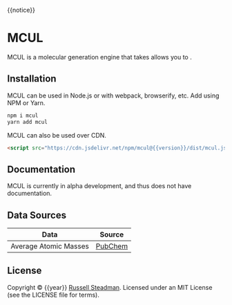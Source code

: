 {{notice}}

# MCUL

MCUL is a molecular generation engine that takes allows you to .

## Installation

MCUL can be used in Node.js or with webpack, browserify, etc. Add using NPM or Yarn.
```sh
npm i mcul
yarn add mcul
```

MCUL can also be used over CDN.
```html
<script src="https://cdn.jsdelivr.net/npm/mcul@{{version}}/dist/mcul.js"></script>
```

## Documentation

MCUL is currently in alpha development, and thus does not have documentation.

## Data Sources

| Data                  | Source |
| --------------------- | ------ |
| Average Atomic Masses | [PubChem](https://pubchem.ncbi.nlm.nih.gov/periodic-table/#view=list) |

## License

Copyright &copy; {{year}} [Russell Steadman](https://www.russellsteadman.com/?utm_source=mcul&utm_medium=copyright). Licensed under an MIT License (see the LICENSE file for terms).